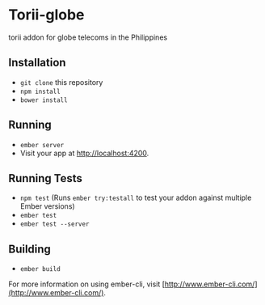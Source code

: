 # Torii-globe
torii addon for globe telecoms in the Philippines

## Installation
- `git clone` this repository
- `npm install`
- `bower install`

## Running
- `ember server`
- Visit your app at [http://localhost:4200](http://localhost:4200).

## Running Tests
- `npm test` (Runs `ember try:testall` to test your addon against multiple Ember versions)
- `ember test`
- `ember test --server`

## Building
- `ember build`

For more information on using ember-cli, visit [http://www.ember-cli.com/](http://www.ember-cli.com/).
